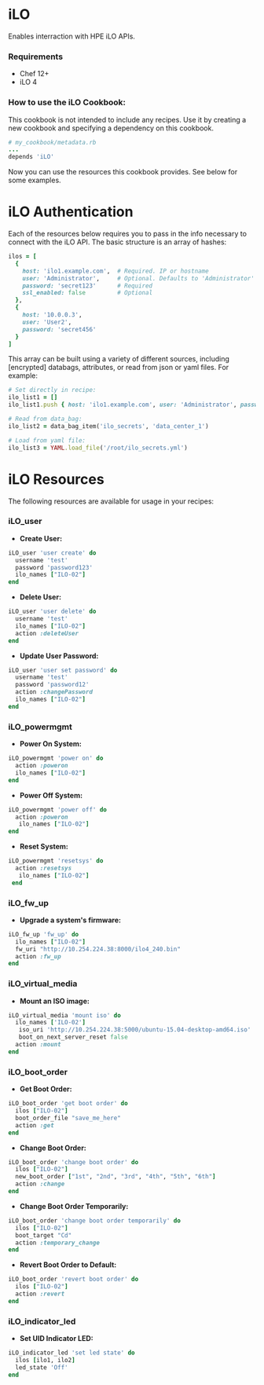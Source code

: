 # iLO

Enables interraction with HPE iLO APIs.

### Requirements
 - Chef 12+
 - iLO 4

### How to use the iLO Cookbook:
This cookbook is not intended to include any recipes. 
Use it by creating a new cookbook and specifying a dependency on this cookbook.

```ruby
# my_cookbook/metadata.rb
...
depends 'iLO'
```

Now you can use the resources this cookbook provides. See below for some examples.


# iLO Authentication
Each of the resources below requires you to pass in the info necessary to connect with the iLO API. 
The basic structure is an array of hashes:

```ruby
ilos = [
  {
    host: 'ilo1.example.com',  # Required. IP or hostname
    user: 'Administrator',     # Optional. Defaults to 'Administrator'
    password: 'secret123'      # Required
    ssl_enabled: false         # Optional
  },
  {
    host: '10.0.0.3',
    user: 'User2',
    password: 'secret456'
  }
]
```

This array can be built using a variety of different sources, including [encrypted] databags, attributes, or read from json or yaml files.
For example:

```ruby
# Set directly in recipe:
ilo_list1 = []
ilo_list1.push { host: 'ilo1.example.com', user: 'Administrator', password: 'secret123' }

# Read from data_bag:
ilo_list2 = data_bag_item('ilo_secrets', 'data_center_1')

# Load from yaml file:
ilo_list3 = YAML.load_file('/root/ilo_secrets.yml')
```


# iLO Resources
The following resources are available for usage in your recipes:

### iLO_user

 - **Create User:**

  ```ruby
  iLO_user 'user create' do
    username 'test'
    password 'password123'
    ilo_names ["ILO-02"]
  end
  ```

 - **Delete User:**

  ```ruby
  iLO_user 'user delete' do
    username 'test'
    ilo_names ["ILO-02"]
    action :deleteUser
  end
  ```


 - **Update User Password:**

  ```ruby
  iLO_user 'user set password' do
    username 'test'
    password 'password12'
    action :changePassword
    ilo_names ["ILO-02"]
  end
  ```


### iLO_powermgmt

 - **Power On System:**

  ```ruby
  iLO_powermgmt 'power on' do
    action :poweron
    ilo_names ["ILO-02"]
  end
  ```

 - **Power Off System:**

  ```ruby
  iLO_powermgmt 'power off' do
    action :poweron
     ilo_names ["ILO-02"]
  end
  ```

 - **Reset System:**

  ```ruby
  iLO_powermgmt 'resetsys' do
    action :resetsys
     ilo_names ["ILO-02"]
   end
  ```


### iLO_fw_up

 - **Upgrade a system's firmware:**

  ```ruby
  iLO_fw_up 'fw_up' do
    ilo_names ["ILO-02"]
    fw_uri "http://10.254.224.38:8000/ilo4_240.bin"
    action :fw_up
  end
  ```


### iLO_virtual_media

 - **Mount an ISO image:**

  ```ruby
  iLO_virtual_media 'mount iso' do
    ilo_names ['ILO-02']
     iso_uri 'http://10.254.224.38:5000/ubuntu-15.04-desktop-amd64.iso'
     boot_on_next_server_reset false
    action :mount
  end
  ```


### iLO_boot_order

 - **Get Boot Order:**

  ```ruby
  iLO_boot_order 'get boot order' do
    ilos ["ILO-02"]
    boot_order_file "save_me_here"
    action :get
  end
  ```

 - **Change Boot Order:**

  ```ruby
  iLO_boot_order 'change boot order' do
    ilos ["ILO-02"]
    new_boot_order ["1st", "2nd", "3rd", "4th", "5th", "6th"]
    action :change
  end
  ```

 - **Change Boot Order Temporarily:**

  ```ruby
  iLO_boot_order 'change boot order temporarily' do
    ilos ["ILO-02"]
    boot_target "Cd"
    action :temporary_change
  end
  ```

 - **Revert Boot Order to Default:**

  ```ruby
  iLO_boot_order 'revert boot order' do
    ilos ["ILO-02"]
    action :revert
  end
  ```


### iLO_indicator_led

 - **Set UID Indicator LED:**

  ```ruby
  iLO_indicator_led 'set led state' do
    ilos [ilo1, ilo2]
    led_state 'Off'
  end
  ```
